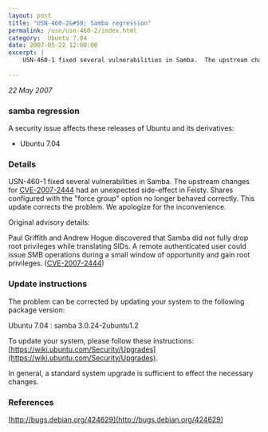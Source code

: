 ```yaml
---
layout: post
title: "USN-460-2&#58; Samba regression"
permalink: /usn/usn-460-2/index.html
category:  Ubuntu 7.04
date: 2007-05-22 12:00:00
excerpt: |
    USN-460-1 fixed several vulnerabilities in Samba.  The upstream changes  for [CVE-2007-2444](http://people.ubuntu.com/~ubuntu-security/cve/CVE-2007-2444) had an unexpected side-effect in Feisty.  Shares  configured with the &quot;force group&quot; option no longer behaved correctly.   This update corrects the problem.  We apologize for the inconvenience.
    
--- 
```

 
 

*22 May 2007*

### samba regression

A security issue affects these releases of Ubuntu and its derivatives:

* Ubuntu 7.04

### Details

USN-460-1 fixed several vulnerabilities in Samba. The upstream changes for [CVE-2007-2444](http://people.ubuntu.com/~ubuntu-security/cve/CVE-2007-2444) had an unexpected side-effect in Feisty. Shares configured with the &quot;force group&quot; option no longer behaved correctly. This update corrects the problem. We apologize for the inconvenience.

Original advisory details:

 Paul Griffith and Andrew Hogue discovered that Samba did not fully drop root privileges while translating SIDs. A remote authenticated user could issue SMB operations during a small window of opportunity and gain root privileges. ([CVE-2007-2444](http://people.ubuntu.com/~ubuntu-security/cve/CVE-2007-2444))

### Update instructions

The problem can be corrected by updating your system to the following package version:

Ubuntu 7.04
 : samba <span>3.0.24-2ubuntu1.2</span>

To update your system, please follow these instructions: [https://wiki.ubuntu.com/Security/Upgrades](https://wiki.ubuntu.com/Security/Upgrades).

In general, a standard system upgrade is sufficient to effect the necessary changes.

### References

 
 [http://bugs.debian.org/424629](http://bugs.debian.org/424629)
 

